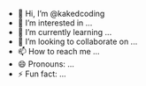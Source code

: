 - 👋 Hi, I’m @kakedcoding
- 👀 I’m interested in ...
- 🌱 I’m currently learning ...
- 💞️ I’m looking to collaborate on ...
- 📫 How to reach me ...
- 😄 Pronouns: ...
- ⚡ Fun fact: ...

<!---
kakedcoding/kakedcoding is a ✨ special ✨ repository because its `README.md` (this file) appears on your GitHub profile.
You can click the Preview link to take a look at your changes.
--->
